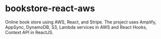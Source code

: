 # bookstore-react-aws
 Online book store using AWS, React, and Stripe. The project uses Amplify, AppSync, DynamoDB, S3, Lambda services in AWS and React Hooks, Context API in ReactJS. 
